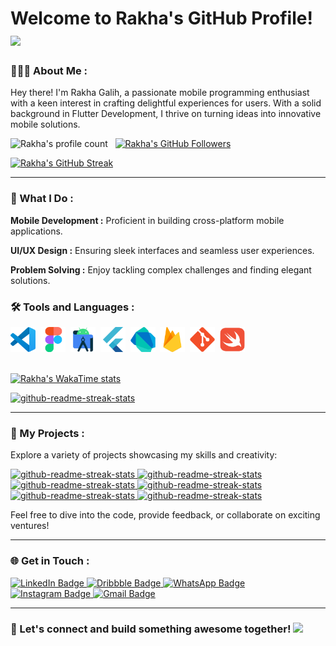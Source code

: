 <h1>Welcome to Rakha's GitHub Profile! <img src="https://media.giphy.com/media/hvRJCLFzcasrR4ia7z/giphy.gif" width="30px"/></h1>


### 💁🏻‍♂️ About Me :

Hey there! I'm Rakha Galih, a passionate mobile programming enthusiast with a keen interest in crafting delightful experiences for users. With a solid background in Flutter Development, I thrive on turning ideas into innovative mobile solutions.

![Rakha's profile count](https://komarev.com/ghpvc/?username=RakhaGalih&color=blue) &nbsp;
[![Rakha's GitHub Followers](https://img.shields.io/github/followers/RakhaGalih?label=follow&style=social)](https://github.com/RakhaGalih) &nbsp;

[![Rakha's GitHub Streak](http://github-readme-streak-stats.herokuapp.com?user=RakhaGalih&theme=dark&background=1F222E&hide_border=true)](https://git.io/streak-stats)

<hr>

### 🎨 What I Do :

<b>Mobile Development :</b> Proficient in building cross-platform mobile applications.

<b>UI/UX Design :</b> Ensuring sleek interfaces and seamless user experiences.

<b>Problem Solving :</b> Enjoy tackling complex challenges and finding elegant solutions.

### :hammer_and_wrench: Tools and Languages :

<div>
  <img src="https://github.com/devicons/devicon/blob/master/icons/vscode/vscode-original.svg" title="Visual Studio Code" alt="Visual Studio Code" width="40" height="40"/>&nbsp;
  <img src="https://github.com/devicons/devicon/blob/master/icons/figma/figma-original.svg" title="Figma" alt="Figma" width="40" height="40"/>&nbsp;
  <img src="https://github.com/devicons/devicon/blob/master/icons/androidstudio/androidstudio-original.svg" title="Android Studio" alt="Android Studio" width="40" height="40"/>&nbsp;
  <img src="https://github.com/devicons/devicon/blob/master/icons/flutter/flutter-original.svg" title="Flutter" alt="Flutter" width="40" height="40"/>&nbsp;
  <img src="https://github.com/devicons/devicon/blob/master/icons/dart/dart-original.svg" title="Dart" alt="Dart" width="40" height="40"/>&nbsp;
  <img src="https://github.com/devicons/devicon/blob/master/icons/firebase/firebase-original.svg" title="Firebase" alt="Firebase" width="40" height="40"/>&nbsp;
  <img src="https://github.com/devicons/devicon/blob/master/icons/git/git-original.svg" title="Git"  alt="Git" width="40" height="40"/>&nbsp;
  <img src="https://github.com/devicons/devicon/blob/master/icons/swift/swift-original.svg" title="Swift"  alt="Swift" width="40" height="40"/>&nbsp;
</div>

<br>

[![Rakha's WakaTime stats](https://github-readme-stats.vercel.app/api/wakatime?username=@RakhaGalih&layout=compact&bg_color=1F222e&title_color=fafafa&text_color=fafafa&icon_color=F8D866&hide_border=true)](https://github.com/RakhaGalih)

<a href="https://github.com/RakhaGalih/github-readme-stats">
  <img width="282" src="https://github-readme-stats.vercel.app/api/top-langs/?username=RakhaGalih&layout=compact&bg_color=1F222e&title_color=fafafa&text_color=fafafa&icon_color=F8D866&hide_border=true" alt="github-readme-streak-stats">
</a>

<hr>

### 🚀 My Projects :

Explore a variety of projects showcasing my skills and creativity:

<a href="https://github.com/RakhaGalih/evolphy">
  <img width="282" src="https://denvercoder1-github-readme-stats.vercel.app/api/pin/?username=RakhaGalih&repo=evolphy&theme=react&bg_color=1F222e&title_color=C7C0DF&icon_color=F8D866&hide_border=true&show_icons=false" alt="github-readme-streak-stats">
</a>
<a href="https://github.com/RakhaGalih/si_kipas">
  <img width="282" src="https://denvercoder1-github-readme-stats.vercel.app/api/pin/?username=RakhaGalih&repo=si_kipas&theme=react&bg_color=1F222e&title_color=D6AEC8&icon_color=F8D866&hide_border=true&show_icons=false" alt="github-readme-streak-stats">
</a>
<a href="https://github.com/RakhaGalih/weather-app">
  <img width="282" src="https://denvercoder1-github-readme-stats.vercel.app/api/pin/?username=RakhaGalih&repo=weather-app&theme=react&bg_color=1F222e&title_color=B8CDE6&icon_color=F8D866&hide_border=true&show_icons=false" alt="github-readme-streak-stats">
</a>
<a href="https://github.com/RakhaGalih/dictii">
  <img width="282" src="https://denvercoder1-github-readme-stats.vercel.app/api/pin/?username=RakhaGalih&repo=dictii&theme=react&bg_color=1F222e&title_color=E9CA99&icon_color=F8D866&hide_border=true&show_icons=false" alt="github-readme-streak-stats">
</a>
<a href="https://github.com/RakhaGalih/kuas">
  <img width="282" src="https://denvercoder1-github-readme-stats.vercel.app/api/pin/?username=RakhaGalih&repo=kuas&theme=react&bg_color=1F222e&title_color=D6AEC8&icon_color=F8D866&hide_border=true&show_icons=false" alt="github-readme-streak-stats">
</a>
<a href="https://github.com/RakhaGalih/xylophone-me">
  <img width="282" src="https://denvercoder1-github-readme-stats.vercel.app/api/pin/?username=RakhaGalih&repo=xylophone-me&theme=react&bg_color=1F222e&title_color=C7C0DF&icon_color=F8D866&hide_border=true&show_icons=false" alt="github-readme-streak-stats">
</a>


Feel free to dive into the code, provide feedback, or collaborate on exciting ventures!

<hr>

### 🌐 Get in Touch :

<a href="https://www.linkedin.com/in/rakha-galih-660743215/">
  <img src="https://img.shields.io/badge/LinkedIn-blue?style=for-the-badge&logo=linkedin&logoColor=white" alt="LinkedIn Badge"/>
</a>
<a href="https://www.dribbble.com/rakhagalih/">
  <img src="https://img.shields.io/badge/Dribbble-EA4C89?style=for-the-badge&logo=dribbble&logoColor=white" alt="Dribbble Badge"/>
</a>
<a href="https://wa.me/6281336340166/">
  <img src="https://img.shields.io/badge/WhatsApp-25D366?style=for-the-badge&logo=whatsapp&logoColor=white" alt="WhatsApp Badge"/>
</a>
<a href="https://www.instagram.com/rakha.css">
  <img src="https://img.shields.io/badge/Instagram-E4405F?style=for-the-badge&logo=instagram&logoColor=white" alt="Instagram Badge"/>
</a>
<a href="mailto:rakhagalih22@gmail.com">
  <img src="https://img.shields.io/badge/Gmail-D14836?style=for-the-badge&logo=gmail&logoColor=white" alt="Gmail Badge"/>
</a>

<hr>

<h3>🤝 Let's connect and build something awesome together! <img src="https://media3.giphy.com/media/v1.Y2lkPTc5MGI3NjExa3R0eXljemk5dTVoNmR1dWFkZGgwYTZnMzdneWxrNjhzcTYyODFidSZlcD12MV9pbnRlcm5hbF9naWZfYnlfaWQmY3Q9cw/bkcz4RfEBNc5fvFOVf/giphy.gif" width="25px"/></h3>

<!---
RakhaGalih/RakhaGalih is a ✨ special ✨ repository because its `README.md` (this file) appears on your GitHub profile.
You can click the Preview link to take a look at your changes.
--->
